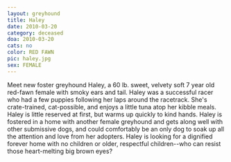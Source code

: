 ```yaml
---
layout: greyhound
title: Haley
date: 2010-03-20
category: deceased
doa: 2010-03-20
cats: no
color: RED FAWN
pic: haley.jpg
sex: FEMALE
---
```


Meet new foster greyhound Haley, a 60 lb. sweet, velvety soft 7 year old red-fawn female with smoky ears and tail.
Haley was a successful racer who had a few puppies following her laps around the racetrack. She's crate-trained,
cat-possible, and enjoys a little tuna atop her kibble meals. Haley is little reserved at first, but warms up quickly
to kind hands. Haley is fostered in a home with another female greyhound and gets along well with other submissive
dogs, and could comfortably be an only dog to soak up all the attention and love from her adopters. Haley is looking
for a dignified forever home with no children or older, respectful children--who can resist those heart-melting big
brown eyes?
